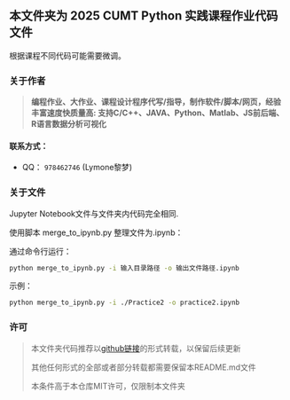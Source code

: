 ## 本文件夹为 2025 CUMT Python 实践课程作业代码文件

根据课程不同代码可能需要微调。

### 关于作者
> **编程作业、大作业、课程设计程序代写/指导，制作软件/脚本/网页，经验丰富速度快质量高:
支持C/C++、JAVA、Python、Matlab、JS前后端、R语言数据分析可视化**

#### 联系方式：
- QQ： `978462746` (Lymone黎梦)

### 关于文件
Jupyter Notebook文件与文件夹内代码完全相同.

使用脚本 merge_to_ipynb.py 整理文件为.ipynb：

通过命令行运行：

```bash
python merge_to_ipynb.py -i 输入目录路径 -o 输出文件路径.ipynb
```

示例：

```bash
python merge_to_ipynb.py -i ./Practice2 -o practice2.ipynb
```

### 许可

> 本文件夹代码推荐以[github链接](https://github.com/LymoneLM/LymoneTest/tree/master/PythonTest/PythonPractice)的形式转载，以保留后续更新
> 
> 其他任何形式的全部或者部分转载都需要保留本README.md文件
> 
> 本条件高于本仓库MIT许可，仅限制本文件夹